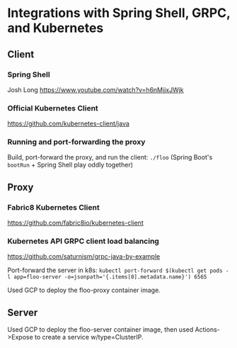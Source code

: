 # Integrations with Spring Shell, GRPC, and Kubernetes

## Client

### Spring Shell
Josh Long https://www.youtube.com/watch?v=h6nMjjxJWjk


### Official Kubernetes Client

https://github.com/kubernetes-client/java


### Running and port-forwarding the proxy

Build, port-forward the proxy, and run the client: `./floo`
(Spring Boot's `bootRun` + Spring Shell play oddly together)


## Proxy

### Fabric8 Kubernetes Client

https://github.com/fabric8io/kubernetes-client


### Kubernetes API GRPC client load balancing

https://github.com/saturnism/grpc-java-by-example


Port-forward the server in k8s:
`kubectl port-forward $(kubectl get pods -l app=floo-server -o=jsonpath='{.items[0].metadata.name}') 6565`

Used GCP to deploy the floo-proxy container image.

## Server

Used GCP to deploy the floo-server container image, then used Actions->Expose to create a service w/type=ClusterIP.